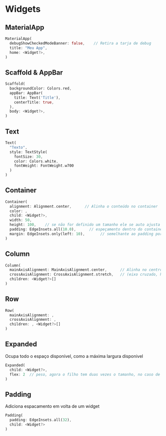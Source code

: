 # Widgets

## MaterialApp

```dart
MaterialApp(
  debugShowCheckedModeBanner: false,    // Retira a tarja de debug
  title: "Meu App",
  home: <Widget?>,
)
```

## Scaffold & AppBar

```dart
Scaffold(
  backgroundColor: Colors.red,
  appBar: AppBar(
    title: Text('Title'),
    centerTitle: true,
  ),
  body: <Widget?>,
)
```

## Text

```dart
Text(
  "Texto",
  style: TextStyle(
    fontSize: 30,
    color: Colors.white,
    fontWeight: FontWeight.w700
  )
)
```

## Container

```dart
Container(
  alignment: Alignment.center,		// Alinha o conteúdo no container
  color: ,
  child: <Widget?>,
  width: 50,
  height: 100,    // se não for definido um tamanho ele se auto ajusta ao conteúdo
  padding: EdgeInsets.all(10.0),      // espeçamento dentro do container
  margin: EdgeInsets.only(left: 10),       // semelhante ao padding porém faz o afastamento fora do container
)
```

## Column

```dart
Column(
  mainAxisAlignment: MainAxisAlignment.center,      // Alinha no centro da coluna
  crossAxisAlignment: CrossAxisAlignment.stretch,   // (eixo cruzado, horizontal) Tenta ocupar a máxima largura
  children: <Widget?>[]
)
```

## Row

```dart
Row(
  mainAxisAlignment: ,
  crossAxisAlignment: ,
  children: , <Widget?>[]
)
```

## Expanded

Ocupa todo o espaço disponível, como a máxima largura disponivel

```dart
Expanded(
  child: <Widget?>,
  flex:	2  // peso, agora o filho tem duas vezes o tamanho, no caso de estar em	uma row com mais um Expanded
)
```

## Padding

Adiciona espacamento em volta de um widget

```dart
Padding(
  padding: EdgeInsets.all(32),
  child: <Widget?>
)
```
